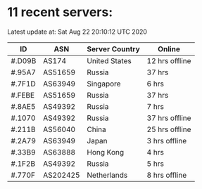 # 11 recent servers:

Latest update at: Sat Aug 22 20:10:12 UTC 2020

| ID | ASN | Server Country | Online |
| -- | --- | -------------- | ------ |
| #.D09B | AS174 | United States | 12 hrs offline |
| #.95A7 | AS51659 | Russia | 37 hrs |
| #.7F1D | AS63949 | Singapore | 6 hrs |
| #.FEBE | AS51659 | Russia | 37 hrs |
| #.8AE5 | AS49392 | Russia | 7 hrs |
| #.1070 | AS49392 | Russia | 37 hrs offline |
| #.211B | AS56040 | China | 25 hrs offline |
| #.2A79 | AS63949 | Japan | 3 hrs offline |
| #.33B9 | AS63888 | Hong Kong | 4 hrs |
| #.1F2B | AS49392 | Russia | 5 hrs |
| #.770F | AS202425 | Netherlands | 8 hrs offline |


